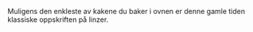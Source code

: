 Muligens den enkleste av kakene du baker i ovnen er denne gamle tiden klassiske oppskriften på linzer.